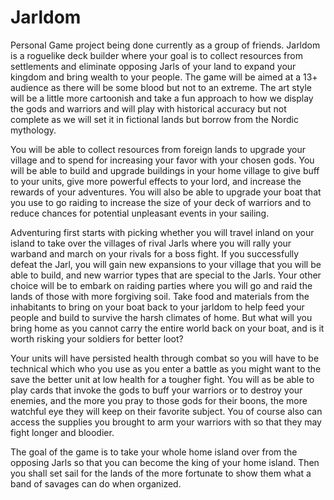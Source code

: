 # Jarldom
Personal Game project being done currently as a group of friends. Jarldom is a roguelike deck builder where your goal is to collect resources from settlements and eliminate opposing Jarls of your land to expand your kingdom and bring wealth to your people. The game will be aimed at a 13+ audience as there will be some blood but not to an extreme. The art style will be a little more cartoonish and take a fun approach to how we display the gods and warriors and will play with historical accuracy but not complete as we will set it in fictional lands but borrow from the Nordic mythology. 

You will be able to collect resources from foreign lands to upgrade your village and to spend for increasing your favor with your chosen gods. You will be able to build and upgrade buildings in your home village to give buff to your units, give more powerful effects to your lord, and increase the rewards of your adventures. You will also be able to upgrade your boat that you use to go raiding to increase the size of your deck of warriors and to reduce chances for potential unpleasant events in your sailing. 

Adventuring first starts with picking whether you will travel inland on your island to take over the villages of rival Jarls where you will rally your warband and march on your rivals for a boss fight. If you successfully defeat the Jarl, you will gain new expansions to your village that you will be able to build, and new warrior types that are special to the Jarls. Your other choice will be to embark on raiding parties where you will go and raid the lands of those with more forgiving soil. Take food and materials from the inhabitants to bring on your boat back to your jarldom to help feed your people and build to survive the harsh climates of home. But what will you bring home as you cannot carry the entire world back on your boat, and is it worth risking your soldiers for better loot? 

Your units will have persisted health through combat so you will have to be technical which who you use as you enter a battle as you might want to the save the better unit at low health for a tougher fight. You will as be able to play cards that invoke the gods to buff your warriors or to destroy your enemies, and the more you pray to those gods for their boons, the more watchful eye they will keep on their favorite subject. You of course also can access the supplies you brought to arm your warriors with so that they may fight longer and bloodier. 

The goal of the game is to take your whole home island over from the opposing Jarls so that you can become the king of your home island. Then you shall set sail for the lands of the more fortunate to show them what a band of savages can do when organized. 
